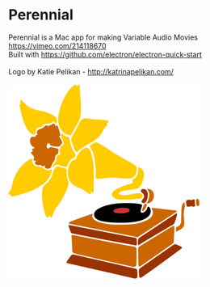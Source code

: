 # Perennial
Perennial is a Mac app for making Variable Audio Movies <br>
https://vimeo.com/214118670 <br>
Built with https://github.com/electron/electron-quick-start<br><br>
Logo by Katie Pelikan - http://katrinapelikan.com/<br><br>
![Perennial](perennial.png)

